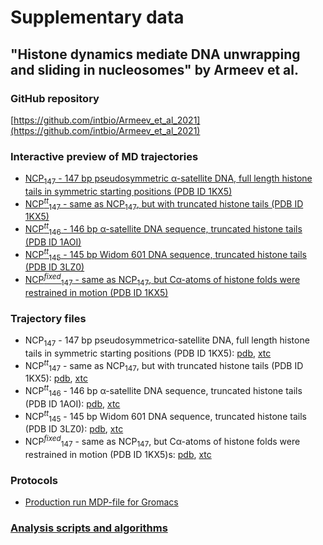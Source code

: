 # Supplementary data
## "Histone dynamics mediate DNA unwrapping and sliding in nucleosomes" by Armeev et al.

### GitHub repository
[https://github.com/intbio/Armeev_et_al_2021](https://github.com/intbio/Armeev_et_al_2021)

### Interactive preview of MD trajectories
- [NCP<sub>147</sub> - 147 bp pseudosymmetric α-satellite DNA, full length histone tails in symmetric starting positions (PDB ID 1KX5)](NCP147_trj_preview)
- [NCP<sup><i>tt</i></sup><sub>147</sub> - same as NCP<sub>147</sub>, but with truncated histone tails (PDB ID 1KX5)](NCP147_tt_trj_preview)
- [NCP<sup><i>tt</i></sup><sub>146</sub> - 146 bp α-satellite DNA sequence, truncated histone tails (PDB ID 1AOI)](NCP146_tt_trj_preview)
- [NCP<sup><i>tt</i></sup><sub>145</sub> - 145  bp  Widom  601  DNA  sequence,  truncated  histone tails (PDB ID 3LZ0)](NCP145_tt_trj_preview)
- [NCP<sup><i>fixed</i></sup><sub>147</sub> - same as NCP<sub>147</sub>, but Cα-atoms of histone folds were restrained in motion (PDB ID 1KX5)](NCP147_fixed_trj_preview)



### Trajectory files
- NCP<sub>147</sub> - 147 bp pseudosymmetricα-satellite DNA, full length histone tails in symmetric starting positions (PDB ID 1KX5): [pdb](trj/1kx5_sym_for_web.pdb), [xtc](trj/1kx5_sym_for_web.xtc)
- NCP<sup><i>tt</i></sup><sub>147</sub> - same as NCP<sub>147</sub>, but with truncated histone tails (PDB ID 1KX5): [pdb](trj/1kx5_ntm_for_web.pdb), [xtc](trj/1kx5_ntm_for_web.xtc)
- NCP<sup><i>tt</i></sup><sub>146</sub> - 146 bp α-satellite DNA sequence, truncated histone tails (PDB ID 1AOI): [pdb](trj/1aoi_ntm_for_web.pdb), [xtc](trj/1aoi_ntm_for_web.xtc)
- NCP<sup><i>tt</i></sup><sub>145</sub> - 145  bp  Widom  601  DNA  sequence,  truncated  histone tails (PDB ID 3LZ0): [pdb](trj/3lz0_ntm_for_web.pdb), [xtc](trj/3lz0_ntm_for_web.xtc)
- NCP<sup><i>fixed</i></sup><sub>147</sub> - same as NCP<sub>147</sub>, but Cα-atoms of histone folds were restrained in motion (PDB ID 1KX5)s: [pdb](trj/1kx5_sym_fixed_for_web.pdb), [xtc](trj/1kx5_sym_fixed_for_web.xtc)

### Protocols
- [Production run MDP-file for Gromacs](MD_production_protocol.mdp)

### [Analysis scripts and algorithms](analysis_scripts_examples)

